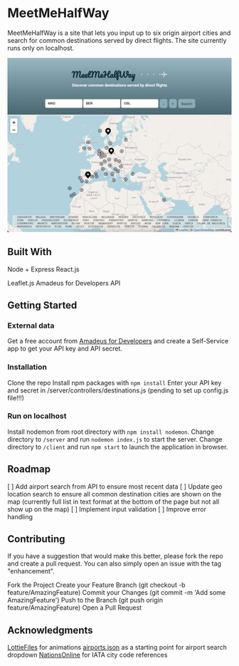 # MeetMeHalfWay
MeetMeHalfWay is a site that lets you input up to six origin airport cities and search for common destinations served by direct flights. The site currently runs only on localhost.

![Homepage!](/assets/MeetMeHalfWay-Screenshot.jpg "Homepage")


## Built With

Node + Express
React.js

Leaflet.js
Amadeus for Developers API

## Getting Started

### External data
Get a free account from [Amadeus for Developers](https://developers.amadeus.com/) and create a Self-Service app to get your API key and API secret.

### Installation
Clone the repo
Install npm packages with `npm install`
Enter your API key and secret in /server/controllers/destinations.js  (pending to set up config.js file!!!)

### Run on localhost
Install nodemon from root directory with `npm install nodemon`.
Change directory to `/server` and run `nodemon index.js` to start the server.
Change directory to `/client` and run `npm start` to launch the application in browser.


## Roadmap
[ ] Add airport search from API to ensure most recent data
[ ] Update geo location search to ensure all common destination cities are shown on the map (currently full list in text format at the bottom of the page but not all show up on the map)
[ ] Implement input validation
[ ] Improve error handling

## Contributing
If you have a suggestion that would make this better, please fork the repo and create a pull request. You can also simply open an issue with the tag "enhancement".

Fork the Project
Create your Feature Branch (git checkout -b feature/AmazingFeature)
Commit your Changes (git commit -m 'Add some AmazingFeature')
Push to the Branch (git push origin feature/AmazingFeature)
Open a Pull Request


## Acknowledgments

[LottieFiles](https://lottiefiles.com/) for animations
[airports.json](https://gist.github.com/tdreyno/4278655) as a starting point for airport search dropdown
[NationsOnline](https://www.nationsonline.org/oneworld/IATA_Codes/airport_code_list.htm) for IATA city code references